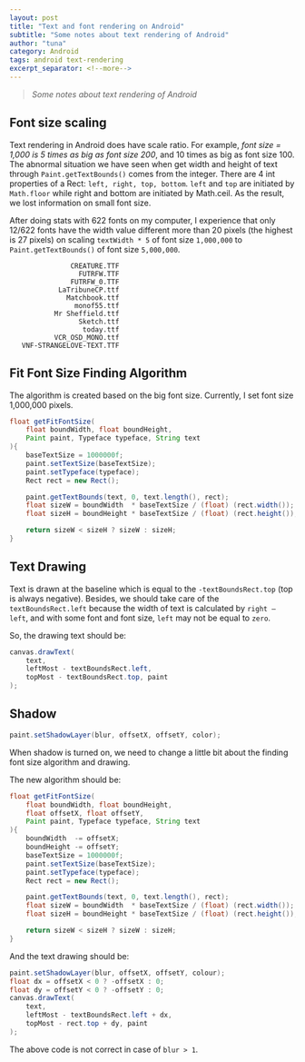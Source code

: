 ```yaml
---
layout: post
title: "Text and font rendering on Android"
subtitle: "Some notes about text rendering of Android"
author: "tuna"
category: Android
tags: android text-rendering
excerpt_separator: <!--more-->
---
```

> *Some notes about text rendering of Android*

<!--more-->

## Font size scaling
Text rendering in Android does have scale ratio. For example, *font size = 1,000 is 5 times as big as font size 200*, and 10 times as big as font size 100. The abnormal situation we have seen when get width and height of text through `Paint.getTextBounds()` comes from the integer. There are 4 int properties of a Rect: `left, right, top, bottom`. `left` and `top` are initiated by `Math.floor` while right and bottom are initiated by Math.ceil. As the result, we lost information on small font size.

After doing stats with 622 fonts on my computer, I experience that only 12/622 fonts have the width value different more than 20 pixels (the highest is 27 pixels) on scaling `textWidth * 5` of font size `1,000,000` to `Paint.getTextBounds()` of font size `5,000,000`.

```
               CREATURE.TTF
                 FUTRFW.TTF
               FUTRFW_0.TTF
            LaTribuneCP.ttf
              Matchbook.ttf
                monof55.ttf
           Mr Sheffield.ttf
                 Sketch.ttf
                  today.ttf
           VCR_OSD_MONO.ttf
   VNF-STRANGELOVE-TEXT.TTF
```

## Fit Font Size Finding Algorithm

The algorithm is created based on the big font size. Currently, I set font size 1,000,000 pixels.

```java
float getFitFontSize(
    float boundWidth, float boundHeight, 
    Paint paint, Typeface typeface, String text
){
    baseTextSize = 1000000f;
    paint.setTextSize(baseTextSize);
    paint.setTypeface(typeface);
    Rect rect = new Rect();

    paint.getTextBounds(text, 0, text.length(), rect);
    float sizeW = boundWidth  * baseTextSize / (float) (rect.width());
    float sizeH = boundHeight * baseTextSize / (float) (rect.height());

    return sizeW < sizeH ? sizeW : sizeH;
}
```

## Text Drawing
Text is drawn at the baseline which is equal to the `-textBoundsRect.top` (top is always negative). Besides, we should take care of the `textBoundsRect.left` because the width of text is calculated by `right — left`, and with some font and font size, `left` may not be equal to `zero`.

So, the drawing text should be:

```java
canvas.drawText(
    text, 
    leftMost - textBoundsRect.left, 
    topMost - textBoundsRect.top, paint
);
```

## Shadow
```java
paint.setShadowLayer(blur, offsetX, offsetY, color);
```
When shadow is turned on, we need to change a little bit about the finding font size algorithm and drawing.

The new algorithm should be:

```java
float getFitFontSize(
    float boundWidth, float boundHeight, 
    float offsetX, float offsetY, 
    Paint paint, Typeface typeface, String text
){
    boundWidth  -= offsetX;
    boundHeight -= offsetY;
    baseTextSize = 1000000f;
    paint.setTextSize(baseTextSize);
    paint.setTypeface(typeface);
    Rect rect = new Rect();

    paint.getTextBounds(text, 0, text.length(), rect);
    float sizeW = boundWidth  * baseTextSize / (float) (rect.width());
    float sizeH = boundHeight * baseTextSize / (float) (rect.height());

    return sizeW < sizeH ? sizeW : sizeH;
}
```

And the text drawing should be:

```java
paint.setShadowLayer(blur, offsetX, offsetY, colour);
float dx = offsetX < 0 ? -offsetX : 0;
float dy = offsetY < 0 ? -offsetY : 0;
canvas.drawText(
    text, 
    leftMost - textBoundsRect.left + dx, 
    topMost - rect.top + dy, paint
);
```

The above code is not correct in case of `blur > 1`.

